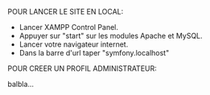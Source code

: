 POUR LANCER LE SITE EN LOCAL:

- Lancer XAMPP Control Panel.
- Appuyer sur "start" sur les modules Apache et MySQL. 
- Lancer votre navigateur internet.
- Dans la barre d'url taper "symfony.localhost"


POUR CREER UN PROFIL ADMINISTRATEUR:

balbla...